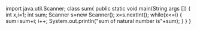 import java.util.Scanner;
class sum{
public static void main(String args [])
{
int x,i=1;
int sum;
Scanner s=new Scanner();
x=s.nextInt();
while(x<=i)
{
sum=sum+i;
i++;
System.out.println("sum of natural number is"+sum);
}
}
}

